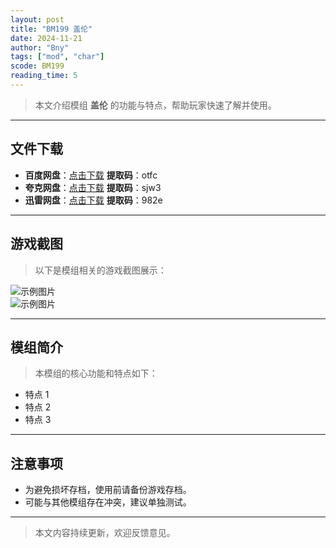 ```yaml
---
layout: post
title: "BM199 盖伦"
date: 2024-11-21
author: "Bny"
tags: ["mod", "char"]
scode: BM199
reading_time: 5
---
```


> 本文介绍模组 **盖伦** 的功能与特点，帮助玩家快速了解并使用。

---





## 文件下载
- **百度网盘**：[点击下载](https://pan.baidu.com/s/1O-sr43RNILOxyOeTk5HxpA?pwd=otfc)  **提取码**：otfc  
- **夸克网盘**：[点击下载](https://pan.quark.cn/s/67054811afdc?pwd=sjw3)  **提取码**：sjw3  
- **迅雷网盘**：[点击下载](https://pan.xunlei.com/s/VOCCbipoS4iu4xk2rPgfRqIeA1?pwd=982e)  **提取码**：982e  

---

## 游戏截图
> 以下是模组相关的游戏截图展示：

![示例图片](https://example.com/screenshot1.jpg)  
![示例图片](https://example.com/screenshot2.jpg)

---

## 模组简介
> 本模组的核心功能和特点如下：
- 特点 1
- 特点 2
- 特点 3

---

## 注意事项
- 为避免损坏存档，使用前请备份游戏存档。
- 可能与其他模组存在冲突，建议单独测试。

---

> 本文内容持续更新，欢迎反馈意见。
